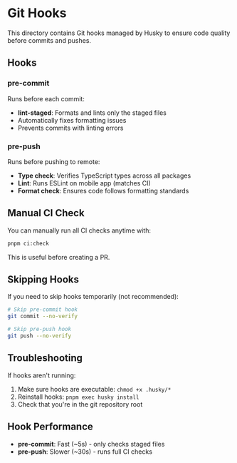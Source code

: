 # Git Hooks

This directory contains Git hooks managed by Husky to ensure code quality before commits and pushes.

## Hooks

### pre-commit

Runs before each commit:

- **lint-staged**: Formats and lints only the staged files
- Automatically fixes formatting issues
- Prevents commits with linting errors

### pre-push

Runs before pushing to remote:

- **Type check**: Verifies TypeScript types across all packages
- **Lint**: Runs ESLint on mobile app (matches CI)
- **Format check**: Ensures code follows formatting standards

## Manual CI Check

You can manually run all CI checks anytime with:

```bash
pnpm ci:check
```

This is useful before creating a PR.

## Skipping Hooks

If you need to skip hooks temporarily (not recommended):

```bash
# Skip pre-commit hook
git commit --no-verify

# Skip pre-push hook
git push --no-verify
```

## Troubleshooting

If hooks aren't running:

1. Make sure hooks are executable: `chmod +x .husky/*`
2. Reinstall hooks: `pnpm exec husky install`
3. Check that you're in the git repository root

## Hook Performance

- **pre-commit**: Fast (~5s) - only checks staged files
- **pre-push**: Slower (~30s) - runs full CI checks
